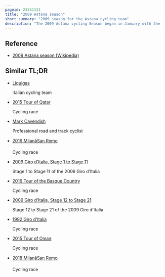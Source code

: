 ```yaml
---
pageid: 23551131
title: "2009 Astana season"
short_summary: "2009 season for the Astana cycling team"
description: "The 2009 Astana cycling Season began in January with the down under Tour and ended with the Giro di Lombardia in October. As a UCI ProTour team, they were automatically invited to and obliged to attend every UCI ProTour event, and were invited to every event in the inaugural UCI World Calendar as well."
---
```


## Reference

- [2009 Astana season (Wikipedia)](https://en.wikipedia.org/?curid=23551131)

## Similar TL;DR

- [Liquigas](/tldr/en/liquigas)

  Italian cycling team

- [2015 Tour of Qatar](/tldr/en/2015-tour-of-qatar)

  Cycling race

- [Mark Cavendish](/tldr/en/mark-cavendish)

  Professional road and track cyclist

- [2016 MilanâSan Remo](/tldr/en/2016-milansan-remo)

  Cycling race

- [2009 Giro d'Italia, Stage 1 to Stage 11](/tldr/en/2009-giro-ditalia-stage-1-to-stage-11)

  Stage 1 to Stage 11 of the 2009 Giro d'Italia

- [2016 Tour of the Basque Country](/tldr/en/2016-tour-of-the-basque-country)

  Cycling race

- [2009 Giro d'Italia, Stage 12 to Stage 21](/tldr/en/2009-giro-ditalia-stage-12-to-stage-21)

  Stage 12 to Stage 21 of the 2009 Giro d'Italia

- [1992 Giro d'Italia](/tldr/en/1992-giro-ditalia)

  Cycling race

- [2015 Tour of Oman](/tldr/en/2015-tour-of-oman)

  Cycling race

- [2018 MilanâSan Remo](/tldr/en/2018-milansan-remo)

  Cycling race

